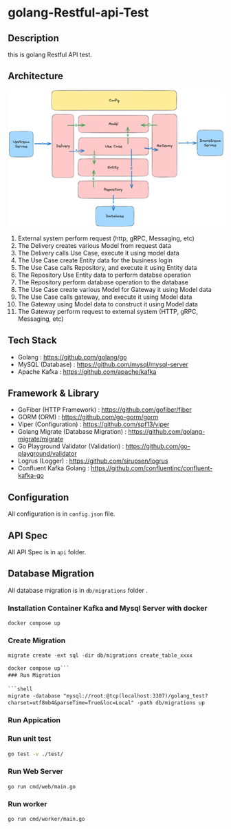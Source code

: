 # golang-Restful-api-Test

## Description

this is golang Restful API test.

## Architecture


![Clean Architecture](architecture.png)

1. External system perform request (http, gRPC, Messaging, etc)
2. The Delivery creates various Model from request data
3. The Delivery calls Use Case, execute it using model data
4. The Use Case create Entity data for the business login
5. The Use Case calls Repository, and execute it using Entity data
6. The Repository Use Entity data to perform databse operation
7. The Repository perform database operation to the database
8. The Use Case create various Model for Gateway it using Model data
9. The Use Case calls gateway, and execute it using Model data
10. The Gateway using Model data to construct it using Model data
11. The Gateway perform request to external system (HTTP, gRPC, Messaging, etc)

## Tech Stack

- Golang : https://github.com/golang/go
- MySQL (Database) : https://github.com/mysql/mysql-server
- Apache Kafka : https://github.com/apache/kafka

## Framework & Library

- GoFiber (HTTP Framework) : https://github.com/gofiber/fiber
- GORM (ORM) : https://github.com/go-gorm/gorm
- Viper (Configuration) : https://github.com/spf13/viper
- Golang Migrate (Database Migration) : https://github.com/golang-migrate/migrate
- Go Playground Validator (Validation) : https://github.com/go-playground/validator
- Logrus (Logger) : https://github.com/sirupsen/logrus
- Confluent Kafka Golang : https://github.com/confluentinc/confluent-kafka-go

## Configuration

All configuration is in `config.json` file.

## API Spec

All API Spec is in `api` folder.

## Database Migration

All database migration is in `db/migrations` folder
.
### Installation Container Kafka and Mysql Server with docker 
```Shell
docker compose up
```

### Create Migration

```Shell
migrate create -ext sql -dir db/migrations create_table_xxxx
```

```Shell
docker compose up```
### Run Migration

```shell
migrate -database "mysql://root:@tcp(localhost:3307)/golang_test?charset=utf8mb4&parseTime=True&loc=Local" -path db/migrations up
```

### Run Appication


### Run unit test


```bash
go test -v ./test/
```


### Run Web Server

```
go run cmd/web/main.go
```


### Run worker

```
go run cmd/worker/main.go
```

